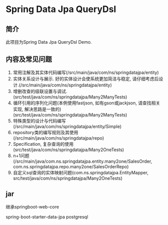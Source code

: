 # Spring Data Jpa QueryDsl

## 简介
此项目为Spring Data Jpa QueryDsl Demo.


## 内容及常见问题
1. 常用注解及其实体代码编写(/src/main/java/com/ns/springdatajpa/entity)
2. 实体关系设计与展示. 好的实体设计会使系统更加简洁与稳定, 请仔细考虑后设计.(/src/main/java/com/ns/springdatajpa/entity)
3. 增删改查的级联设置与调试.(src/test/java/com/ns/springdatajpa/Many2ManyTests)
4. 循环引用的序列化问题(本例使用fastjson, 如有gson或jackjson, 请查找相关实现, 解决思路是一致的)(src/test/java/com/ns/springdatajpa/Many2ManyTests)
5. 特殊类型的设计与代码编写(/src/main/java/com/ns/springdatajpa/entity/Simple)
6. repository类的编写规则及其使用(/src/main/java/com/ns/springdatajpa/repo)
7. Specification, 复杂查询的使用(src/test/java/com/ns/springdatajpa/Many2OneTests)
8. n+1问题(/src/main/java/com.ns.springdatajpa.entity.many2one/SalesOrder, com.ns.springdatajpa.repo.many2one/SalesOrderRepo)
9. 自定义sql查询的实体映射问题(com.ns.springdatajpa.EntityMapper, src/test/java/com/ns/springdatajpa/Many2OneTests)

## jar
继承springboot-web-core

spring-boot-starter-data-jpa
postgresql
